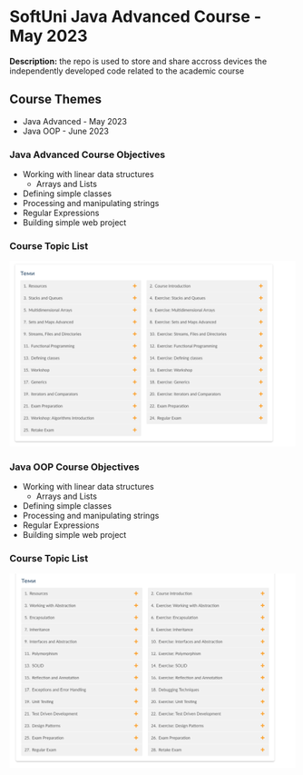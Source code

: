 # SoftUni Java Advanced Course - May 2023
<strong>Description:</strong> the repo is used to store and share accross devices the independently developed code related to the academic course

## Course Themes
- Java Advanced - May 2023
- Java OOP - June 2023


### Java Advanced Course Objectives
- Working with linear data structures
  -	Arrays and Lists
-	Defining simple classes
-	Processing and manipulating strings
-	Regular Expressions
-	Building simple web project

### Course Topic List

![Java Adavnced Course Topic List](https://github.com/idaki/SoftUni_Java_Advanced_Course/blob/5fb2875902968b4e5ffefc201e7c084053195fe7/Images/Java%20Advanced%20Topics.png)

### Java OOP Course Objectives
- Working with linear data structures
  -	Arrays and Lists
-	Defining simple classes
-	Processing and manipulating strings
-	Regular Expressions
-	Building simple web project

### Course Topic List

![Java OOP Course Topic List](https://github.com/idaki/SoftUni_Java_Advanced_Course/blob/5fb2875902968b4e5ffefc201e7c084053195fe7/Images/Java%20OOP%20Topics.png)
